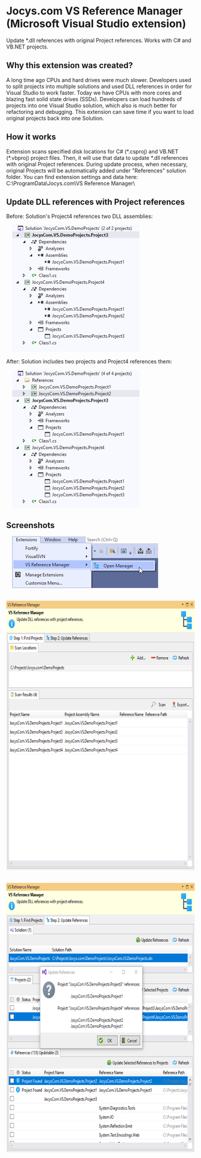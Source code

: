 # Jocys.com VS Reference Manager (Microsoft Visual Studio extension)

Update \*.dll references with original Project references. Works with C# and VB.NET projects.

## Why this extension was created?

A long time ago CPUs and hard drives were much slower. Developers used to split projects into multiple solutions and used DLL references in order for Visual Studio to work faster. Today we have CPUs with more cores and blazing fast solid state drives (SSDs). Developers can load hundreds of projects into one Visual Studio solution, which also is much better for refactoring and debugging. This extension can save time if you want to load original projects back into one Solution.

## How it works

Extension scans specified disk locations for C# (\*.csproj) and VB.NET (\*.vbproj) project files. Then, it will use that data to update \*.dll references with original Project references. During update process, when necessary, original Projects will be automatically added under "References" solution folder. You can find extension settings and data here: C:\ProgramData\Jocys.com\VS Reference Manager\

## Update DLL references with Project references

Before: Solution's Project4 references two DLL assemblies:

&nbsp;&nbsp;&nbsp;&nbsp;<img alt="Solution From" src="ReferenceManager/Documents/Images/Solution_From.png" width="340" height="340">

After: Solution includes two projects and Project4 references them:

&nbsp;&nbsp;&nbsp;&nbsp;<img alt="Solution To" src="ReferenceManager/Documents/Images/Solution_To.png" width="340" height="370">

## Screenshots

&nbsp;&nbsp;&nbsp;&nbsp;<img alt="Solution From" src="ReferenceManager/Documents/Images/Extension_Menu.png" width="390" height="138">

&nbsp;&nbsp;&nbsp;&nbsp;<img alt="Solution From" src="ReferenceManager/Documents/Images/Extension_Step1.png" width="690" height="720">

&nbsp;&nbsp;&nbsp;&nbsp;<img alt="Solution From" src="ReferenceManager/Documents/Images/Extension_Step2.png" width="690" height="720">
